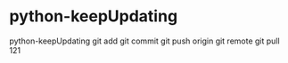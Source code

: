 # python-keepUpdating
python-keepUpdating
git add 
git commit
git push origin
git remote
git pull
121

